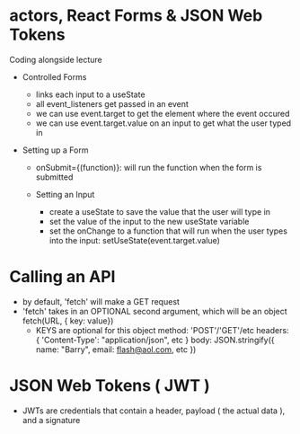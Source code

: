 # actors, React Forms & JSON Web Tokens

Coding alongside lecture

- Controlled Forms
  - links each input to a useState
  - all event_listeners get passed in an event
  - we can use event.target to get the element where the event occured
  - we can use event.target.value on an input to get what the user typed in

- Setting up a Form
  - onSubmit={(function)}: will run the function when the form is submitted

  - Setting an Input
    - create a useState to save the value that the user will type in
    - set the value of the input to the new useState variable
    - set the onChange to a function that will run when the user types into the input:
          setUseState(event.target.value)

# Calling an API

- by default, 'fetch' will make a GET request
- 'fetch' takes in an OPTIONAL second argument, which will be an object
      fetch(URL, { key: value})
    - KEYS are optional for this object
      method: 'POST'/'GET'/etc
      headers: { 
        'Content-Type': "application/json", 
        etc
      }
      body: JSON.stringify({
        name: "Barry",
        email: flash@aol.com,
        etc
      })

# JSON Web Tokens ( JWT )

- JWTs are credentials that contain a header, payload ( the actual data ), and a signature





